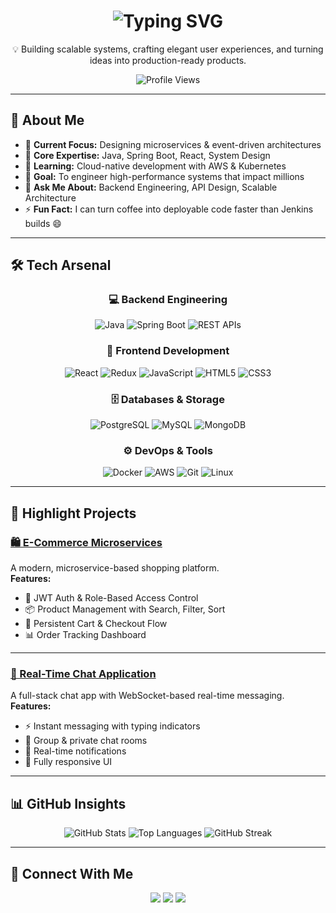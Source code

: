<!-- Profile Header with Typing Animation -->
<h1 align="center">
  <img src="https://readme-typing-svg.herokuapp.com?font=Fira+Code&size=28&pause=1000&color=58A6FF&center=true&vCenter=true&width=435&lines=Hi%2C+I'm+Aftab+Alam;Full+Stack+Developer;Backend+Engineer;System+Architect;Tech+Enthusiast+%F0%9F%9A%80" alt="Typing SVG" />
</h1>

<p align="center">
💡 Building scalable systems, crafting elegant user experiences, and turning ideas into production-ready products.
</p>

<p align="center">
  <img src="https://komarev.com/ghpvc/?username=theaftabalam&color=blue&style=for-the-badge" alt="Profile Views"/>
</p>

---

## 🧭 About Me  

- 🔭 **Current Focus:** Designing microservices & event-driven architectures  
- 🧩 **Core Expertise:** Java, Spring Boot, React, System Design  
- 🌱 **Learning:** Cloud-native development with AWS & Kubernetes  
- 🎯 **Goal:** To engineer high-performance systems that impact millions  
- 💬 **Ask Me About:** Backend Engineering, API Design, Scalable Architecture  
- ⚡ **Fun Fact:** I can turn coffee into deployable code faster than Jenkins builds 😄  

---

## 🛠️ Tech Arsenal  

<div align="center">

### 💻 Backend Engineering  
![Java](https://img.shields.io/badge/Java-ED8B00?logo=java&logoColor=white&style=for-the-badge)
![Spring Boot](https://img.shields.io/badge/Spring_Boot-6DB33F?logo=springboot&logoColor=white&style=for-the-badge)
![REST APIs](https://img.shields.io/badge/REST-02569B?logo=rest&logoColor=white&style=for-the-badge)

### 🎨 Frontend Development  
![React](https://img.shields.io/badge/React-61DAFB?logo=react&logoColor=black&style=for-the-badge)
![Redux](https://img.shields.io/badge/Redux-764ABC?logo=redux&logoColor=white&style=for-the-badge)
![JavaScript](https://img.shields.io/badge/JavaScript-F7DF1E?logo=javascript&logoColor=black&style=for-the-badge)
![HTML5](https://img.shields.io/badge/HTML5-E34F26?logo=html5&logoColor=white&style=for-the-badge)
![CSS3](https://img.shields.io/badge/CSS3-1572B6?logo=css3&logoColor=white&style=for-the-badge)

### 🗄️ Databases & Storage  
![PostgreSQL](https://img.shields.io/badge/PostgreSQL-336791?logo=postgresql&logoColor=white&style=for-the-badge)
![MySQL](https://img.shields.io/badge/MySQL-005C84?logo=mysql&logoColor=white&style=for-the-badge)
![MongoDB](https://img.shields.io/badge/MongoDB-4EA94B?logo=mongodb&logoColor=white&style=for-the-badge)

### ⚙️ DevOps & Tools  
![Docker](https://img.shields.io/badge/Docker-2496ED?logo=docker&logoColor=white&style=for-the-badge)
![AWS](https://img.shields.io/badge/AWS-FF9900?logo=amazonaws&logoColor=white&style=for-the-badge)
![Git](https://img.shields.io/badge/Git-F05032?logo=git&logoColor=white&style=for-the-badge)
![Linux](https://img.shields.io/badge/Linux-FCC624?logo=linux&logoColor=black&style=for-the-badge)

</div>

---

## 🚀 Highlight Projects  

### [🛍 E-Commerce Microservices](https://github.com/theaftabalam/e-commerce)  
A modern, microservice-based shopping platform.  
**Features:**  
- 🔐 JWT Auth & Role-Based Access Control  
- 📦 Product Management with Search, Filter, Sort  
- 🛒 Persistent Cart & Checkout Flow  
- 📊 Order Tracking Dashboard  

---

### [📡 Real-Time Chat Application](#)  
A full-stack chat app with WebSocket-based real-time messaging.  
**Features:**  
- ⚡ Instant messaging with typing indicators  
- 👥 Group & private chat rooms  
- 🔔 Real-time notifications  
- 📱 Fully responsive UI  

---

## 📊 GitHub Insights  

<div align="center">

![GitHub Stats](https://github-readme-stats.vercel.app/api?username=theaftabalam&show_icons=true&bg_color=2E3440&title_color=88C0D0&text_color=ECEFF4&icon_color=8FBCBB&hide_title=true)
![Top Languages](https://github-readme-stats.vercel.app/api/top-langs/?username=theaftabalam&layout=compact&bg_color=2E3440&title_color=88C0D0&text_color=ECEFF4&hide_title=true)
![GitHub Streak](https://github-readme-streak-stats-eight.vercel.app/?user=TheAftabAlam&theme=dracula)

</div>

---

## 🤝 Connect With Me  

<p align="center">
  <a href="https://www.linkedin.com/in/aftabalam-connect/"><img src="https://img.shields.io/badge/LinkedIn-0A66C2?logo=linkedin&logoColor=white&style=for-the-badge"/></a>
  <a href="mailto:aftabalam.connect@gmail.com"><img src="https://img.shields.io/badge/Email-D14836?logo=gmail&logoColor=white&style=for-the-badge"/></a>
  <a href="https://github.com/theaftabalam"><img src="https://img.shields.io/badge/GitHub-171515?logo=github&logoColor=white&style=for-the-badge"/></a>
</p>
